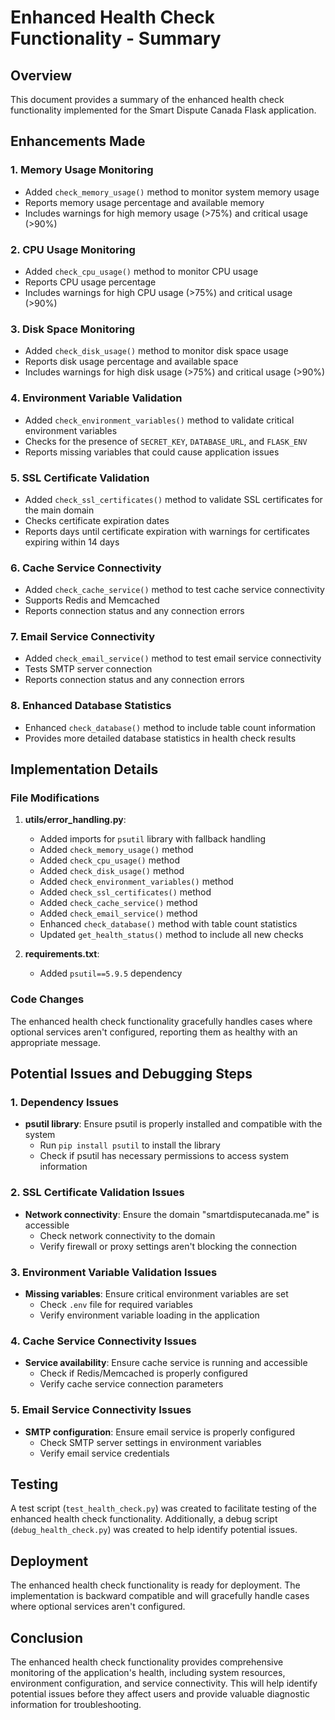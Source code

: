 # Enhanced Health Check Functionality - Summary

## Overview
This document provides a summary of the enhanced health check functionality implemented for the Smart Dispute Canada Flask application.

## Enhancements Made

### 1. Memory Usage Monitoring
- Added `check_memory_usage()` method to monitor system memory usage
- Reports memory usage percentage and available memory
- Includes warnings for high memory usage (>75%) and critical usage (>90%)

### 2. CPU Usage Monitoring
- Added `check_cpu_usage()` method to monitor CPU usage
- Reports CPU usage percentage
- Includes warnings for high CPU usage (>75%) and critical usage (>90%)

### 3. Disk Space Monitoring
- Added `check_disk_usage()` method to monitor disk space usage
- Reports disk usage percentage and available space
- Includes warnings for high disk usage (>75%) and critical usage (>90%)

### 4. Environment Variable Validation
- Added `check_environment_variables()` method to validate critical environment variables
- Checks for the presence of `SECRET_KEY`, `DATABASE_URL`, and `FLASK_ENV`
- Reports missing variables that could cause application issues

### 5. SSL Certificate Validation
- Added `check_ssl_certificates()` method to validate SSL certificates for the main domain
- Checks certificate expiration dates
- Reports days until certificate expiration with warnings for certificates expiring within 14 days

### 6. Cache Service Connectivity
- Added `check_cache_service()` method to test cache service connectivity
- Supports Redis and Memcached
- Reports connection status and any connection errors

### 7. Email Service Connectivity
- Added `check_email_service()` method to test email service connectivity
- Tests SMTP server connection
- Reports connection status and any connection errors

### 8. Enhanced Database Statistics
- Enhanced `check_database()` method to include table count information
- Provides more detailed database statistics in health check results

## Implementation Details

### File Modifications
1. **utils/error_handling.py**:
   - Added imports for `psutil` library with fallback handling
   - Added `check_memory_usage()` method
   - Added `check_cpu_usage()` method
   - Added `check_disk_usage()` method
   - Added `check_environment_variables()` method
   - Added `check_ssl_certificates()` method
   - Added `check_cache_service()` method
   - Added `check_email_service()` method
   - Enhanced `check_database()` method with table count statistics
   - Updated `get_health_status()` method to include all new checks

2. **requirements.txt**:
   - Added `psutil==5.9.5` dependency

### Code Changes
The enhanced health check functionality gracefully handles cases where optional services aren't configured, reporting them as healthy with an appropriate message.

## Potential Issues and Debugging Steps

### 1. Dependency Issues
- **psutil library**: Ensure psutil is properly installed and compatible with the system
  - Run `pip install psutil` to install the library
  - Check if psutil has necessary permissions to access system information

### 2. SSL Certificate Validation Issues
- **Network connectivity**: Ensure the domain "smartdisputecanada.me" is accessible
  - Check network connectivity to the domain
  - Verify firewall or proxy settings aren't blocking the connection

### 3. Environment Variable Validation Issues
- **Missing variables**: Ensure critical environment variables are set
  - Check `.env` file for required variables
  - Verify environment variable loading in the application

### 4. Cache Service Connectivity Issues
- **Service availability**: Ensure cache service is running and accessible
  - Check if Redis/Memcached is properly configured
  - Verify cache service connection parameters

### 5. Email Service Connectivity Issues
- **SMTP configuration**: Ensure email service is properly configured
  - Check SMTP server settings in environment variables
  - Verify email service credentials

## Testing
A test script (`test_health_check.py`) was created to facilitate testing of the enhanced health check functionality. Additionally, a debug script (`debug_health_check.py`) was created to help identify potential issues.

## Deployment
The enhanced health check functionality is ready for deployment. The implementation is backward compatible and will gracefully handle cases where optional services aren't configured.

## Conclusion
The enhanced health check functionality provides comprehensive monitoring of the application's health, including system resources, environment configuration, and service connectivity. This will help identify potential issues before they affect users and provide valuable diagnostic information for troubleshooting.